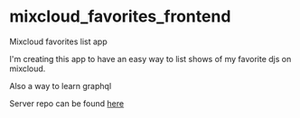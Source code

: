 # mixcloud_favorites_frontend
Mixcloud favorites list app

I'm creating this app to have an easy way to list shows of my favorite djs on mixcloud.

Also a way to learn graphql

Server repo can be found [here](https://github.com/jonwalz/mixcloud_graphql)
